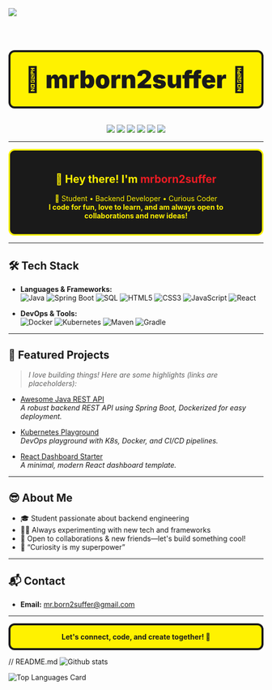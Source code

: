 ![](https://github.com/mrborn2suffer/https://tenor.com/en-GB/view/gato-teclado-trabalhando-escrevendo-pra-caramba-gato-fofo-gatinho-gif-10688971139362782124)

<h1 align="center" style="font-weight:900; font-size:3rem; background:#fff200; color:#1a1a1a; border:4px solid #1a1a1a; border-radius:12px; padding:0.5em 0;">
  👾 mrborn2suffer 👾
</h1>

<p align="center">
  <img src="https://img.shields.io/badge/Java-ED1C24?style=for-the-badge&logo=java&logoColor=white"/>
  <img src="https://img.shields.io/badge/Spring%20Boot-6DB33F?style=for-the-badge&logo=springboot&logoColor=white"/>
  <img src="https://img.shields.io/badge/Kubernetes-326CE5?style=for-the-badge&logo=kubernetes&logoColor=white"/>
  <img src="https://img.shields.io/badge/Docker-2496ED?style=for-the-badge&logo=docker&logoColor=white"/>
  <img src="https://img.shields.io/badge/SQL-4479A1?style=for-the-badge&logo=mysql&logoColor=white"/>
  <img src="https://img.shields.io/badge/React-00D8FF?style=for-the-badge&logo=react&logoColor=black"/>
</p>

---

<div align="center" style="background:#1a1a1a; color:#fff200; border:3px solid #fff200; border-radius:12px; padding:1em 2em; margin:1em 0;">
  <h2>👋 Hey there! I'm <span style="color:#ED1C24;">mrborn2suffer</span></h2>
  <p>
    🚀 Student • Backend Developer • Curious Coder <br>
    <b>I code for fun, love to learn, and am always open to collaborations and new ideas!</b>
  </p>
</div>

---

## 🛠️ Tech Stack

- **Languages & Frameworks:**  
  ![Java](https://img.shields.io/badge/-Java-ED1C24?style=flat-square&logo=java&logoColor=white) 
  ![Spring Boot](https://img.shields.io/badge/-Spring%20Boot-6DB33F?style=flat-square&logo=springboot&logoColor=white)
  ![SQL](https://img.shields.io/badge/-SQL-4479A1?style=flat-square&logo=mysql&logoColor=white)
  ![HTML5](https://img.shields.io/badge/-HTML5-E34F26?style=flat-square&logo=html5&logoColor=white)
  ![CSS3](https://img.shields.io/badge/-CSS3-1572B6?style=flat-square&logo=css3&logoColor=white)
  ![JavaScript](https://img.shields.io/badge/-JavaScript-F7DF1E?style=flat-square&logo=javascript&logoColor=black)
  ![React](https://img.shields.io/badge/-React-00D8FF?style=flat-square&logo=react&logoColor=black)

- **DevOps & Tools:**  
  ![Docker](https://img.shields.io/badge/-Docker-2496ED?style=flat-square&logo=docker&logoColor=white)
  ![Kubernetes](https://img.shields.io/badge/-Kubernetes-326CE5?style=flat-square&logo=kubernetes&logoColor=white)
  ![Maven](https://img.shields.io/badge/-Maven-C71A36?style=flat-square&logo=apache-maven&logoColor=white)
  ![Gradle](https://img.shields.io/badge/-Gradle-02303A?style=flat-square&logo=gradle&logoColor=white)
  
---

## 🌟 Featured Projects

> _I love building things! Here are some highlights (links are placeholders):_

- [Awesome Java REST API](https://github.com/mrborn2suffer/awesome-java-rest-api)  
  _A robust backend REST API using Spring Boot, Dockerized for easy deployment._

- [Kubernetes Playground](https://github.com/mrborn2suffer/kubernetes-playground)  
  _DevOps playground with K8s, Docker, and CI/CD pipelines._

- [React Dashboard Starter](https://github.com/mrborn2suffer/react-dashboard-starter)  
  _A minimal, modern React dashboard template._

---

## 😎 About Me

- 🎓 Student passionate about backend engineering
- 🧑‍💻 Always experimenting with new tech and frameworks
- 🤝 Open to collaborations & new friends—let's build something cool!
- 💬 “Curiosity is my superpower”

---

## 📬 Contact

- **Email:** [mr.born2suffer@gmail.com](mailto:mr.born2suffer@gmail.com)

---

<div align="center" style="background:#fff200; color:#1a1a1a; border:4px solid #1a1a1a; border-radius:12px; padding:1em; font-weight:900;">
  <b>Let's connect, code, and create together! 🚀</b>
</div>

// README.md
![Github stats](https://github-readme-stats.vercel.app/api?username=mrborn2suffer&theme=highcontrast&show_icons=true&count_private=true&title_color=#D3A121&text_color=#0B0B0B&)

![Top Languages Card](https://github-readme-stats.vercel.app/api/top-langs/?username=shinokada&layout=compact)
